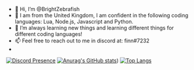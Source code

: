 - 👋 Hi, I’m @BrightZebrafish
- 👀 I am from the United Kingdom, I am confident in the following coding languages: Lua, Node.js, Javascript and Python. 
- 🌱 I’m always learning new things and learning different things for different coding languages!
- 📫 Feel free to reach out to me in discord at: finn#7232
- 
[![Discord Presence](https://lanyard-profile-readme.vercel.app/api/607256532974960687)](https://discord.com/users/607256532974960687)
[![Anurag's GitHub stats](https://github-readme-stats.vercel.app/api?username=BrightZebrafish)](https://github.com/anuraghazra/github-readme-stats))
[![Top Langs](https://github-readme-stats.vercel.app/api/top-langs/?username=BrightZebrafish)](https://github.com/anuraghazra/github-readme-stats)

